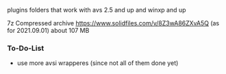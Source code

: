 plugins folders that work with avs 2.5 and up and winxp and up

7z Compressed archive https://www.solidfiles.com/v/8Z3wA86ZXvA5Q (as for 2021.09.01) about 107 MB

### To-Do-List
* use more avsi wrapperes (since not all of them done yet)
